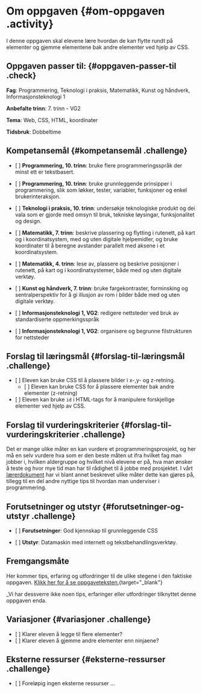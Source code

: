 # Om oppgaven {#om-oppgaven .activity}

I denne oppgaven skal elevene lære hvordan de kan flytte rundt på
elementer og gjemme elementene bak andre elementer ved hjelp av CSS.

## Oppgaven passer til: {#oppgaven-passer-til .check}

**Fag**: Programmering, Teknologi i praksis, Matematikk, Kunst og
håndverk, Informasjonsteknologi 1

**Anbefalte trinn**: 7. trinn - VG2

**Tema**: Web, CSS, HTML, koordinater

**Tidsbruk**: Dobbeltime

## Kompetansemål {#kompetansemål .challenge}

-   \[ \] **Programmering, 10. trinn**: bruke flere programmeringsspråk
    der minst ett er tekstbasert.

-   \[ \] **Programmering, 10. trinn**: bruke grunnleggende prinsipper i
    programmering, slik som løkker, tester, variabler, funksjoner og
    enkel brukerinteraksjon.

-   \[ \] **Teknologi i praksis, 10. trinn**: undersøkje teknologiske
    produkt og dei vala som er gjorde med omsyn til bruk, tekniske
    løysingar, funksjonalitet og design.

-   \[ \] **Matematikk, 7. trinn**: beskrive plassering og flytting i
    rutenett, på kart og i koordinatsystem, med og uten digitale
    hjelpemidler, og bruke koordinater til å beregne avstander parallelt
    med aksene i et koordinatsystem.

-   \[ \] **Matematikk, 4. trinn**: lese av, plassere og beskrive
    posisjoner i rutenett, på kart og i koordinatsystemer, både med og
    uten digitale verktøy.

-   \[ \] **Kunst og håndverk, 7. trinn**: bruke fargekontraster,
    forminsking og sentralperspektiv for å gi illusjon av rom i bilder
    både med og uten digitale verktøy.

-   \[ \] **Informasjonsteknologi 1, VG2**: redigere nettsteder ved bruk
    av standardiserte oppmerkingsspråk

-   \[ \] **Informasjonsteknologi 1, VG2**: organisere og begrunne
    filstrukturen for nettsteder

## Forslag til læringsmål {#forslag-til-læringsmål .challenge}

-   \[ \] Eleven kan bruke CSS til å plassere bilder i x-,y- og
    z-retning.
    -   \[ \] Eleven kan bruke CSS for å plassere elementer bak andre
        elementer (z-retning)
-   \[ \] Eleven kan bruke `id` i HTML-tags for å manipulere
    forskjellige elementer ved hjelp av CSS.

## Forslag til vurderingskriterier {#forslag-til-vurderingskriterier .challenge}

Det er mange ulike måter en kan vurdere et programmeringsprosjekt, og
her må en selv vurdere hva som er den beste måten ut ifra hvilket fag
man jobber i, hvilken aldergruppe og hvilket nivå elevene er på, hva man
ønsker å teste og hvor mye tid man har til rådighet til å jobbe med
prosjektet. I vårt
[lærerdokument](../../pages/hvordan_bruke_lærerveiledning.html) har vi
blant annet beskrevet ulike måter dette kan gjøres på, tillegg til en
del andre nyttige tips til hvordan man underviser i programmering.

## Forutsetninger og utstyr {#forutsetninger-og-utstyr .challenge}

-   \[ \] **Forutsetninger**: God kjennskap til grunnleggende CSS

-   \[ \] **Utstyr**: Datamaskin med internett og
    tekstbehandlingsverktøy.

## Fremgangsmåte

Her kommer tips, erfaring og utfordringer til de ulike stegene i den
faktiske oppgaven. [Klikk her for å se
oppgaveteksten.](../skjul_ninjaene/skjul_ninjaene.html){target="_blank"}

\_Vi har dessverre ikke noen tips, erfaringer eller utfordringer
tilknyttet denne oppgaven enda.

## Variasjoner {#variasjoner .challenge}

-   \[ \] Klarer eleven å legge til flere elementer?
-   \[ \] Klarer eleven å gjemme andre elementer enn ninjaene?

## Eksterne ressurser {#eksterne-ressurser .challenge}

-   \[ \] Foreløpig ingen eksterne ressurser ...

